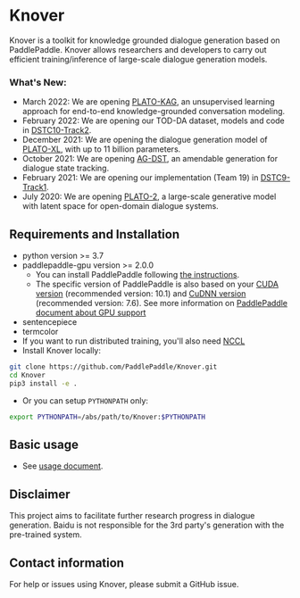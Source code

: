 # Knover
Knover is a toolkit for knowledge grounded dialogue generation based on PaddlePaddle. Knover allows researchers and developers to carry out efficient training/inference of large-scale dialogue generation models. 

### What's New:
* March 2022: We are opening [PLATO-KAG](projects/PLATO-KAG/README.md), an unsupervised learning approach for end-to-end knowledge-grounded conversation modeling.
* February 2022: We are opening our TOD-DA dataset, models and code in [DSTC10-Track2](projects/DSTC10-Track2/README.md).
* December 2021: We are opening the dialogue generation model of [PLATO-XL](projects/PLATO-XL/README.md), with up to 11 billion parameters.
* October 2021: We are opening [AG-DST](projects/AG-DST/README.md), an amendable generation for dialogue state tracking.
* February 2021: We are opening our implementation (Team 19) in [DSTC9-Track1](projects/DSTC9-Track1/README.md).
* July 2020: We are opening [PLATO-2](projects/PLATO-2/README.md), a large-scale generative model with latent space for open-domain dialogue systems.

## Requirements and Installation

* python version >= 3.7
* paddlepaddle-gpu version >= 2.0.0
    * You can install PaddlePaddle following [the instructions](https://www.paddlepaddle.org.cn/documentation/docs/en/install/index_en.html).
    * The specific version of PaddlePaddle is also based on your [CUDA version](https://developer.nvidia.com/cuda-downloads) (recommended version: 10.1) and [CuDNN version](https://developer.nvidia.com/rdp/cudnn-download) (recommended version: 7.6). See more information on [PaddlePaddle document about GPU support](https://www.paddlepaddle.org.cn/documentation/docs/en/install/index_en.html#paddlepaddle-s-support-for-gpu)
* sentencepiece
* termcolor
* If you want to run distributed training, you'll also need [NCCL](https://developer.nvidia.com/nccl/nccl-download)
* Install Knover locally:

```bash
git clone https://github.com/PaddlePaddle/Knover.git
cd Knover
pip3 install -e .
```

* Or you can setup `PYTHONPATH` only:

```bash
export PYTHONPATH=/abs/path/to/Knover:$PYTHONPATH
```

## Basic usage

- See [usage document](docs/usage.md).

## Disclaimer
This project aims to facilitate further research progress in dialogue generation. Baidu is not responsible for the 3rd party's generation with the pre-trained system.

## Contact information
For help or issues using Knover, please submit a GitHub issue.
